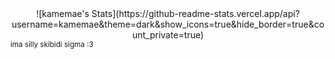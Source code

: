<center> 
  ![kamemae's Stats](https://github-readme-stats.vercel.app/api?username=kamemae&theme=dark&show_icons=true&hide_border=true&count_private=true)
</center>
<sub>ima silly skibidi sigma :3</sub>
